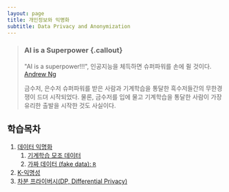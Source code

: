 ```yaml
---
layout: page
title: 개인정보와 익명화
subtitle: Data Privacy and Anonymization
---
```


> ### AI is a Superpower {.callout}
>
> "AI is a superpower!!!", 인공지능을 체득하면 슈퍼파워를 손에 쥘 것이다. [Andrew Ng](https://twitter.com/andrewyng/status/728986380638916609)
>
> 금수저, 은수저 슈퍼파워를 받은 사람과 기계학습을 통달한 흑수저들간의 무한경쟁이 드뎌 시작되었다. 물론, 
> 금수저를 입에 물고 기계학습을 통달한 사람이 가장 유리한 출발을 시작한 것도 사실이다.

## 학습목차 

1. [데이터 익명화](anonymization.html)
    1. [기계학습 모조 데이터](ml-fake-data.html)
    1. [가짜 데이터 (fake data): `R`](fake-data.html)
1. [K-익명성](k-anonymity.html)
1. [차분 프라이버시(DP, Differential Privacy)](dp.html)
